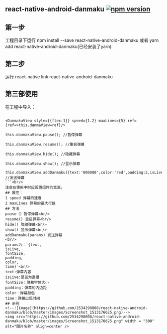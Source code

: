 ## react-native-android-danmaku [![npm version](https://badge.fury.io/js/react-native-android-danmaku.svg)](https://badge.fury.io/js/react-native-android-danmaku)
## 第一步
工程目录下运行 npm install --save react-native-android-danmaku 或者 yarn add react-native-android-danmaku(已经安装了yarn)
## 第二步
运行 react-native link react-native-android-danmaku
## 第三部使用
在工程中导入：
```import DanmakuView from 'react-native-android-danmaku';

<DanmakuView style={{flex:1}} speed={1.2} maxLines={5} ref={ref=>this.danmaView=ref}/>

this.danmakuView.pause(); //暂停弹幕

this.danmakuView.resume(); //重启弹幕

this.danmakuView.hide(); //隐藏弹幕

this.danmakuView.show(); //显示弹幕

this.danmakuView.addDanmaku({text:'000000',color:'red',padding:2,isLive:true,time:2000,fontSize:36}) //发送弹幕
```<br/>
注意在使用中时应设置组件的宽高;
## 属性：
1 speed 弹幕的速度
2 maxLines 弹幕的最大行数
## 方法
pause（）暂停弹幕<br/>
resume() 重启弹幕<br/>
hide() 隐藏弹幕<br/>
show() 显示弹幕<br/>
addDanmaku(params) 发送弹幕
<br/>
params为：`{text,
isLive,
fontSize,
padding,
color,
time}`<br/>
text:弹幕内容
isLive:是否为直播
fontSize：弹幕字体大小
padding：弹幕的内边距
color：弹幕颜色
time：弹幕出现时间
## 示例
<!--![image](https://github.com/2534290808/react-native-android-danmaku/blob/master/images/Screenshot_1513176625.png)-->
<img src="https://github.com/2534290808/react-native-android-danmaku/blob/master/images/Screenshot_1513176625.png" width = "300"  alt="图片名称" align=center />
